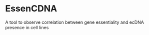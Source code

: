 # EssenCDNA
A tool to observe correlation between gene essentiality and ecDNA presence in cell lines
